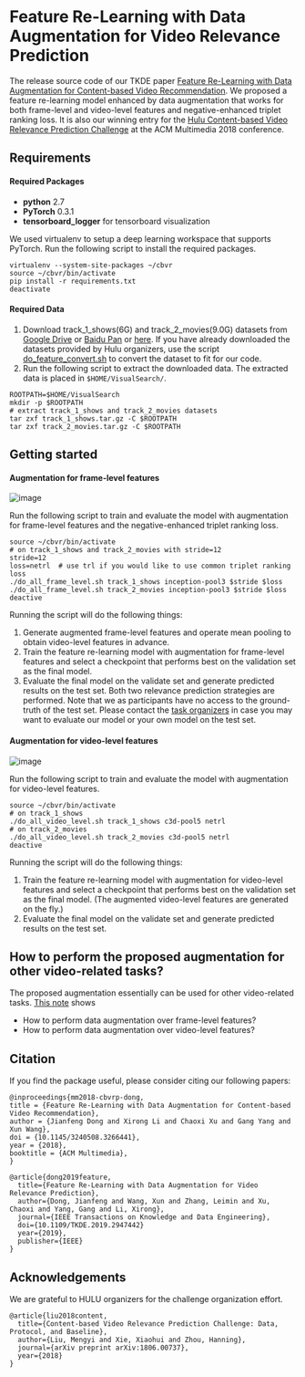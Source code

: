 # Feature Re-Learning with Data Augmentation for Video Relevance Prediction


The release source code of our TKDE paper [Feature Re-Learning with Data Augmentation for Content-based Video Recommendation](https://dl.acm.org/doi/abs/10.1145/3240508.3266441). We proposed a feature re-learning model enhanced by data augmentation that works for both frame-level and video-level features and negative-enhanced triplet ranking loss. It is also our winning entry for the [Hulu Content-based Video Relevance Prediction Challenge](https://github.com/cbvrp-acmmm-2018/cbvrp-acmmm-2018) at the ACM Multimedia 2018 conference. 


## Requirements
#### Required Packages
* **python** 2.7
* **PyTorch** 0.3.1
* **tensorboard_logger** for tensorboard visualization

We used virtualenv to setup a deep learning workspace that supports PyTorch.
Run the following script to install the required packages.
```shell
virtualenv --system-site-packages ~/cbvr
source ~/cbvr/bin/activate
pip install -r requirements.txt
deactivate
```

#### Required Data
1. Download track_1_shows(6G) and track_2_movies(9.0G) datasets from [Google Drive](https://drive.google.com/open?id=1V9eZbbVEV6AQlTYqqjfrz0Lcpeqhk6Xn) or [Baidu Pan](https://pan.baidu.com/s/1v86WP7u-tcuO2qzh0CVAqQ#list/path=%2Fcbvr_data) or [here](http://39.104.114.128/cbvr_mm_2018/). If you have already downloaded the datasets provided by Hulu organizers, use the script [do_feature_convert.sh](do_feature_convert.sh) to convert the dataset to fit for our code.
2. Run the following script to extract the downloaded data. The extracted data is placed in `$HOME/VisualSearch/`.
```shell
ROOTPATH=$HOME/VisualSearch
mkdir -p $ROOTPATH
# extract track_1_shows and track_2_movies datasets
tar zxf track_1_shows.tar.gz -C $ROOTPATH
tar zxf track_2_movies.tar.gz -C $ROOTPATH
```


## Getting started
#### Augmentation for frame-level features
![image](fig/frame_aug.jpg)

Run the following script to train and evaluate the model with augmentation for frame-level features and the negative-enhanced triplet ranking loss.
```shell
source ~/cbvr/bin/activate
# on track_1_shows and track_2_movies with stride=12
stride=12
loss=netrl  # use trl if you would like to use common triplet ranking loss
./do_all_frame_level.sh track_1_shows inception-pool3 $stride $loss
./do_all_frame_level.sh track_2_movies inception-pool3 $stride $loss
deactive
```
Running the script will do the following things:
1. Generate augmented frame-level features and operate mean pooling to obtain video-level features in advance.
2. Train the feature re-learning model with augmentation for frame-level features and select a checkpoint that performs best on the validation set as the final model.
3. Evaluate the final model on the validate set and generate predicted results on the test set. Both two relevance prediction strategies are performed. Note that we as participants have no access to the ground-truth of the test set. Please contact the [task organizers](https://github.com/cbvrp-acmmm-2018/cbvrp-acmmm-2018) in case you may want to evaluate our model or your own model on the test set.


#### Augmentation for video-level features
![image](fig/video_aug.jpg)

Run the following script to train and evaluate the model with augmentation for video-level features.
```shell
source ~/cbvr/bin/activate
# on track_1_shows
./do_all_video_level.sh track_1_shows c3d-pool5 netrl
# on track_2_movies
./do_all_video_level.sh track_2_movies c3d-pool5 netrl
deactive
```
Running the script will do the following things:
1. Train the feature re-learning model with augmentation for video-level features and select a checkpoint that performs best on the validation set as the final model. (The augmented video-level features are generated on the fly.)
2. Evaluate the final model on the validate set and generate predicted results on the test set.


## How to perform the proposed augmentation for other video-related tasks?
The proposed augmentation essentially can be used for other video-related tasks.
[This note](augmentation.ipynb) shows
* How to perform data augmentation over frame-level features?
* How to perform data augmentation over video-level features?


## Citation
If you find the package useful, please consider citing our following papers:
```
@inproceedings{mm2018-cbvrp-dong,
title = {Feature Re-Learning with Data Augmentation for Content-based Video Recommendation},
author = {Jianfeng Dong and Xirong Li and Chaoxi Xu and Gang Yang and Xun Wang},
doi = {10.1145/3240508.3266441},
year = {2018},
booktitle = {ACM Multimedia},
}

@article{dong2019feature,
  title={Feature Re-Learning with Data Augmentation for Video Relevance Prediction},
  author={Dong, Jianfeng and Wang, Xun and Zhang, Leimin and Xu, Chaoxi and Yang, Gang and Li, Xirong},
  journal={IEEE Transactions on Knowledge and Data Engineering},
  doi={10.1109/TKDE.2019.2947442}
  year={2019},
  publisher={IEEE}
}

```




## Acknowledgements
We are grateful to HULU organizers for the challenge organization effort.
```
@article{liu2018content,
  title={Content-based Video Relevance Prediction Challenge: Data, Protocol, and Baseline},
  author={Liu, Mengyi and Xie, Xiaohui and Zhou, Hanning},
  journal={arXiv preprint arXiv:1806.00737},
  year={2018}
}
```
